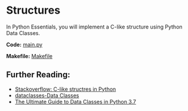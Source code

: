 # Structures

In Python Essentials, you will implement a C-like structure using Python Data Classes.

**Code:** [main.py](main.py)

**Makefile:** [Makefile](Makefile)

## Further Reading:

- [Stackoverflow: C-like structres in Python](https://stackoverflow.com/questions/35988/c-like-structures-in-python)
- [dataclasses-Data Classes](https://docs.python.org/3/library/dataclasses.html)
- [The Ultimate Guide to Data Classes in Python 3.7](https://realpython.com/python-data-classes/)
